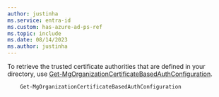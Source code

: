 ```yaml
---
author: justinha
ms.service: entra-id
ms.custom: has-azure-ad-ps-ref
ms.topic: include
ms.date: 08/14/2023
ms.author: justinha
---
```


To retrieve the trusted certificate authorities that are defined in your directory, use [Get-MgOrganizationCertificateBasedAuthConfiguration](/powershell/module/microsoft.graph.identity.signins/get-mgorganizationcertificatebasedauthconfiguration).

```powershell
    Get-MgOrganizationCertificateBasedAuthConfiguration
```
